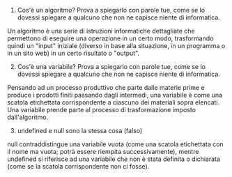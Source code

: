 1. Cos'è un algoritmo? Prova a spiegarlo con parole tue, come se lo dovessi spiegare a qualcuno che non ne capisce niente di informatica.

Un algoritmo è una serie di istruzioni informatiche dettagliate che permettono di eseguire una operazione in un certo modo, trasformando quindi un "input" iniziale (diverso in base alla situazione, in un programma o in un sito web) in un certo risultato o "output".


2. Cos'è una variabile? Prova a spiegarlo con parole tue, come se lo dovessi spiegare a qualcuno che non ne capisce niente di informatica.

Pensando ad un processo produttivo che parte dalle materie prime e produce i prodotti finiti passando dagli intermedi, una variabile è come una scatola etichettata corrispondente a ciascuno dei materiali sopra elencati. Una variabile prende parte al processo di trasformazione imposto dall'algoritmo.


3. undefined e null sono la stessa cosa (falso)

null contraddistingue una variabile vuota (come una scatola etichettata con il nome ma vuota; potrà essere riempita successivamente), mentre undefined si riferisce ad una variabile che non è stata definita o dichiarata (come se la scatola corrispondente non ci fosse).
